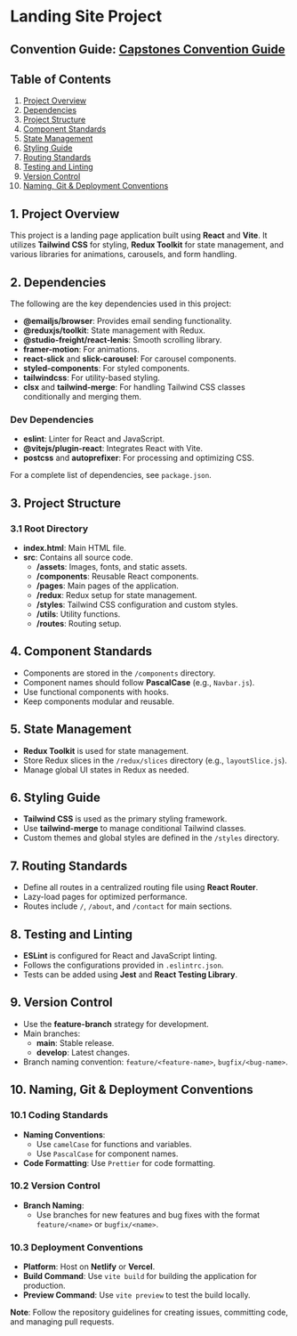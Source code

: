 # Landing Site Project

## Convention Guide: [Capstones Convention Guide](https://outgoing-oval-b13.notion.site/Capstones-Convention-Guide-f8214576f0da41758941a1678c8a6e07?pvs=4)

## Table of Contents
1. [Project Overview](#project-overview)
2. [Dependencies](#dependencies)
3. [Project Structure](#project-structure)
4. [Component Standards](#component-standards)
5. [State Management](#state-management)
6. [Styling Guide](#styling-guide)
7. [Routing Standards](#routing-standards)
8. [Testing and Linting](#testing-and-linting)
9. [Version Control](#version-control)
10. [Naming, Git & Deployment Conventions](#naming-git-deployment-conventions)

## 1. Project Overview
This project is a landing page application built using **React** and **Vite**. It utilizes **Tailwind CSS** for styling, **Redux Toolkit** for state management, and various libraries for animations, carousels, and form handling.

## 2. Dependencies
The following are the key dependencies used in this project:
- **@emailjs/browser**: Provides email sending functionality.
- **@reduxjs/toolkit**: State management with Redux.
- **@studio-freight/react-lenis**: Smooth scrolling library.
- **framer-motion**: For animations.
- **react-slick** and **slick-carousel**: For carousel components.
- **styled-components**: For styled components.
- **tailwindcss**: For utility-based styling.
- **clsx** and **tailwind-merge**: For handling Tailwind CSS classes conditionally and merging them.

### Dev Dependencies
- **eslint**: Linter for React and JavaScript.
- **@vitejs/plugin-react**: Integrates React with Vite.
- **postcss** and **autoprefixer**: For processing and optimizing CSS.

For a complete list of dependencies, see `package.json`.

## 3. Project Structure

### 3.1 Root Directory
- **index.html**: Main HTML file.
- **src**: Contains all source code.
  - **/assets**: Images, fonts, and static assets.
  - **/components**: Reusable React components.
  - **/pages**: Main pages of the application.
  - **/redux**: Redux setup for state management.
  - **/styles**: Tailwind CSS configuration and custom styles.
  - **/utils**: Utility functions.
  - **/routes**: Routing setup.

## 4. Component Standards
- Components are stored in the `/components` directory.
- Component names should follow **PascalCase** (e.g., `Navbar.js`).
- Use functional components with hooks.
- Keep components modular and reusable.

## 5. State Management
- **Redux Toolkit** is used for state management.
- Store Redux slices in the `/redux/slices` directory (e.g., `layoutSlice.js`).
- Manage global UI states in Redux as needed.

## 6. Styling Guide
- **Tailwind CSS** is used as the primary styling framework.
- Use **tailwind-merge** to manage conditional Tailwind classes.
- Custom themes and global styles are defined in the `/styles` directory.

## 7. Routing Standards
- Define all routes in a centralized routing file using **React Router**.
- Lazy-load pages for optimized performance.
- Routes include `/`, `/about`, and `/contact` for main sections.

## 8. Testing and Linting
- **ESLint** is configured for React and JavaScript linting.
- Follows the configurations provided in `.eslintrc.json`.
- Tests can be added using **Jest** and **React Testing Library**.

## 9. Version Control
- Use the **feature-branch** strategy for development.
- Main branches:
  - **main**: Stable release.
  - **develop**: Latest changes.
- Branch naming convention: `feature/<feature-name>`, `bugfix/<bug-name>`.

## 10. Naming, Git & Deployment Conventions

### 10.1 Coding Standards
- **Naming Conventions**:
  - Use `camelCase` for functions and variables.
  - Use `PascalCase` for component names.
- **Code Formatting**: Use `Prettier` for code formatting.

### 10.2 Version Control
- **Branch Naming**:
  - Use branches for new features and bug fixes with the format `feature/<name>` or `bugfix/<name>`.

### 10.3 Deployment Conventions
- **Platform**: Host on **Netlify** or **Vercel**.
- **Build Command**: Use `vite build` for building the application for production.
- **Preview Command**: Use `vite preview` to test the build locally.

**Note**: Follow the repository guidelines for creating issues, committing code, and managing pull requests.
